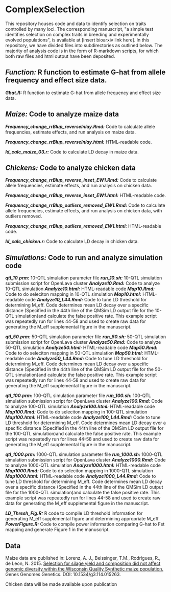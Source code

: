 # ComplexSelection
This repository houses code and data to identify selection on traits controlled by many loci. The corresponding manuscript, "a simple test identifies selection on complex traits in breeding and experimentally evolved populations", is available at [insert bioarxiv link here]. In this repository, we have divided files into subdirectories as outlined below. The majority of analysis code is in the form of R-markdown scripts, for which both raw files and html output have been deposited.

## *Function:* R function to estimate G-hat from allele frequency and effect size data.
***Ghat.R:*** R function to estimate G-hat from allele frequency and effect size data.



## *Maize:* Code to analyze maize data
***Frequency_change_rrBlup_reverseInlay.Rmd:*** Code to calculate allele frequencies, estimate effects, and run analysis on maize data.

***Frequency_change_rrBlup_reverseInlay.html:*** HTML-readable code.

***ld_calc_maize_03.r:*** Code to calculate LD decay in maize data.


## *Chickens:* Code to analyze chicken data
***Frequency_change_rrBlup_reverse_inset_EW1.Rmd:*** Code to calculate allele frequencies, estimate effects, and run analysis on chicken data.

***Frequency_change_rrBlup_reverse_inset_EW1.html:*** HTML-readable code.

***Frequency_change_rrBlup_outliers_removed_EW1.Rmd:*** Code to calculate allele frequencies, estimate effects, and run analysis on chicken data, with outliers removed.

***Frequency_change_rrBlup_outliers_removed_EW1.html:*** HTML-readable code.

***ld_calc_chicken.r:*** Code to calculate LD decay in chicken data.

## *Simulations:* Code to run and analyze simulation code
***qtl_10.prm:*** 10-QTL simulation parameter file
***run_10.sh:*** 10-QTL simulation submission script for OpenLava cluster
***Analyze10.Rmd:*** Code to analyze 10-QTL simulation
***Analyze10.html:*** HTML-readable code
***Map10.Rmd:*** Code to do seleciton mapping in 10-QTL simulation
***Map10.html:*** HTML-readable code
***Analyze10_L44.Rmd:*** Code to tune LD threshold for determining M_eff. Code determines mean LD decay over a specific distance (Specified in the 44th line of the QMSim LD output file for the 10-QTL simulation)and calculate the false positive rate. This example script was repeatedly run for lines 44-58 and used to create raw data for generating the M_eff supplemental figure in the manuscript.


***qtl_50.prm:*** 50-QTL simulation parameter file
***run_50.sh:*** 50-QTL simulation submission script for OpenLava cluster
***Analyze50.Rmd:*** Code to analyze 50-QTL simulation
***Analyze50.html:*** HTML-readable code
***Map50.Rmd:*** Code to do seleciton mapping in 50-QTL simulation
***Map50.html:*** HTML-readable code
***Analyze50_L44.Rmd:*** Code to tune LD threshold for determining M_eff. Code determines mean LD decay over a specific distance (Specified in the 44th line of the QMSim LD output file for the 50-QTL simulation)and calculate the false positive rate. This example script was repeatedly run for lines 44-58 and used to create raw data for generating the M_eff supplemental figure in the manuscript.

***qtl_100.prm:*** 100-QTL simulation parameter file
***run_100.sh:*** 100-QTL simulation submission script for OpenLava cluster
***Analyze100.Rmd:*** Code to analyze 100-QTL simulation
***Analyze100.html:*** HTML-readable code
***Map100.Rmd:*** Code to do seleciton mapping in 100-QTL simulation
***Map100.html:*** HTML-readable code
***Analyze100_L44.Rmd:*** Code to tune LD threshold for determining M_eff. Code determines mean LD decay over a specific distance (Specified in the 44th line of the QMSim LD output file for the 100-QTL simulation)and calculate the false positive rate. This example script was repeatedly run for lines 44-58 and used to create raw data for generating the M_eff supplemental figure in the manuscript.

***qtl_1000.prm:*** 1000-QTL simulation parameter file
***run_1000.sh:*** 1000-QTL simulation submission script for OpenLava cluster
***Analyze1000.Rmd:*** Code to analyze 1000-QTL simulation
***Analyze1000.html:*** HTML-readable code
***Map1000.Rmd:*** Code to do seleciton mapping in 1000-QTL simulation
***Map1000.html:*** HTML-readable code
***Analyze1000_L44.Rmd:*** Code to tune LD threshold for determining M_eff. Code determines mean LD decay over a specific distance (Specified in the 44th line of the QMSim LD output file for the 1000-QTL simulation)and calculate the false positive rate. This example script was repeatedly run for lines 44-58 and used to create raw data for generating the M_eff supplemental figure in the manuscript.

***LD_Thresh_Fig.R:*** R code to compile LD threshold information for generating M_eff supplemental figure and determining appropriate M_eff.
***PowerFigure.R:*** Code to compile power information comparing G-hat to Fst mapping and generate Figure 1 in the manuscript.


## Data
Maize data are published in:
Lorenz, A. J., Beissinger, T.M., Rodrigues, R., de Leon, N. 2015. [Selection for silage yield and composition did not affect genomic diversity within the Wisconsin Quality Synthetic maize population.](http://www.g3journal.org/content/early/2015/02/02/g3.114.015263.abstract) Genes Genomes Genetics. DOI: 10.1534/g3.114.015263.

Chicken data will be made available upon publication